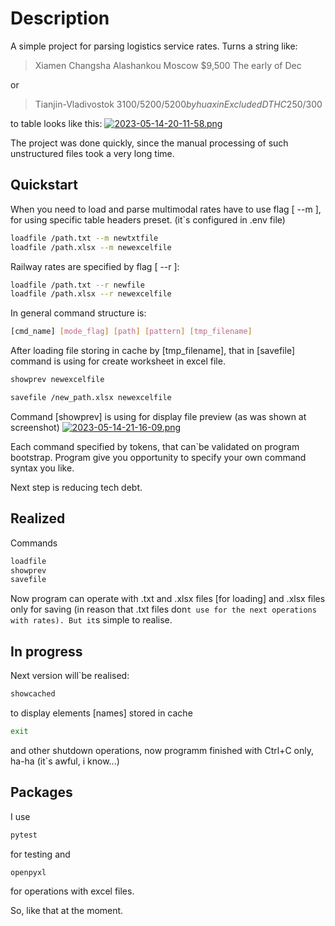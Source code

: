 # Description
A simple project for parsing logistics service rates.
Turns a string like:
> Xiamen	Changsha	Alashankou	Moscow	$9,500 	The early of Dec

or
> Tianjin-Vladivostok $3100/5200/5200 by huaxin Excluded DTHC$250/300

to table looks like this:
[![2023-05-14-20-11-58.png](https://i.postimg.cc/Z5LzkDRG/2023-05-14-20-11-58.png)](https://postimg.cc/YvjsYRQR)

The project was done quickly, since the manual processing of such unstructured files took a very long time.

## Quickstart
When you need to load and parse multimodal rates
have to use flag [ --m ], for using specific table headers
preset. (it`s configured in .env file)
```bash
loadfile /path.txt --m newtxtfile
loadfile /path.xlsx --m newexcelfile
```
Railway rates are specified by flag [ --r ]:
```bash
loadfile /path.txt --r newfile
loadfile /path.xlsx --r newexcelfile
```
In general command structure is:
```bash
[cmd_name] [mode_flag] [path] [pattern] [tmp_filename]
```
After loading file storing in cache by [tmp_filename], 
that in [savefile] command is using for create worksheet
in excel file.
```bash
showprev newexcelfile
```
```bash
savefile /new_path.xlsx newexcelfile
```

Command [showprev] is using for display file preview
(as was shown at screenshot)
[![2023-05-14-21-16-09.png](https://i.postimg.cc/HWt4m557/2023-05-14-21-16-09.png)](https://postimg.cc/rzKtCDf8)

Each command specified by tokens, that can`be validated on
program bootstrap. Program give you opportunity to specify
your own command syntax you like.

Next step is reducing tech debt.

## Realized
Commands
```bash
loadfile
showprev
savefile
```
Now program can operate with .txt and .xlsx files [for loading]
and .xlsx files only for saving (in reason that .txt files
don`t use for the next operations with rates). But it`s simple to
realise.

## In progress
Next version will`be realised:
```bash
showcached
```
to display elements [names] stored in cache
```bash
exit
```
and other shutdown operations, now programm finished
with Ctrl+C only, ha-ha (it`s awful, i know...)

## Packages
I use
```bash
pytest
```
for testing and
```bash
openpyxl
```
for operations with excel files.

So, like that at the moment.
